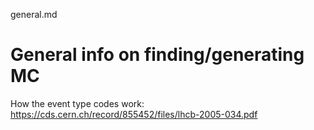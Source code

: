 general.md

# General info on finding/generating MC

How the event type codes work: https://cds.cern.ch/record/855452/files/lhcb-2005-034.pdf

